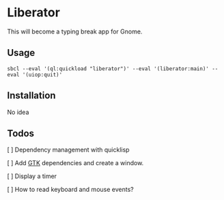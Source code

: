 # Liberator

This will become a typing break app for Gnome.

## Usage

```
sbcl --eval '(ql:quickload "liberator")' --eval '(liberator:main)' --eval '(uiop:quit)'
```

## Installation

No idea

## Todos

[ ] Dependency management with quicklisp

[ ] Add [GTK](http://www.crategus.com/books/cl-gtk/gtk-tutorial.html#Getting_started) dependencies and create a window.

[ ] Display a timer

[ ] How to read keyboard and mouse events?
